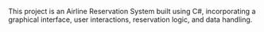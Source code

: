 This project is  an Airline Reservation System built using C#, incorporating a graphical interface, user interactions, reservation logic, and data handling.
